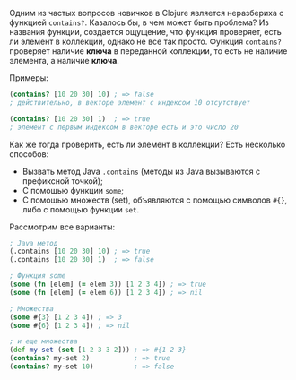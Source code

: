 Одним из частых вопросов новичков в Clojure является неразбериха с функцией `contains?`. Казалось бы, в чем может быть проблема? Из названия функции, создается ощущение, что функция проверяет, есть ли элемент в коллекции, однако не все так просто. Функция `contains?` проверяет наличие **ключа** в переданной коллекции, то есть не наличие элемента, а наличие **ключа**.

Примеры:

```clojure
(contains? [10 20 30] 10) ; => false
; действительно, в векторе элемент с индексом 10 отсутствует

(contains? [10 20 30] 1)  ; => true
; элемент с первым индексом в векторе есть и это число 20
```

Как же тогда проверить, есть ли элемент в коллекции? Есть несколько способов:

- Вызвать метод Java `.contains` (методы из Java вызываются с префиксной точкой);
- С помощью функции `some`;
- С помощью множеств (set), объявляются с помощью символов `#{}`, либо с помощью функции `set`.

Рассмотрим все варианты:

```clojure
; Java метод
(.contains [10 20 30] 10) ; => true
(.contains [10 20 30] 1)  ; => false

; Функция some
(some (fn [elem] (= elem 3)) [1 2 3 4]) ; => true
(some (fn [elem] (= elem 6)) [1 2 3 4]) ; => nil

; Множества
(some #{3} [1 2 3 4]) ; => 3
(some #{6} [1 2 3 4]) ; => nil

; и еще множества
(def my-set (set [1 2 3 3 2])) ; => #{1 2 3}
(contains? my-set 2)           ; => true
(contains? my-set 10)          ; => false
```
